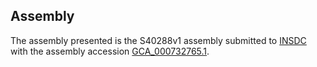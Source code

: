 

Assembly
--------

The assembly presented is the S40288v1 assembly submitted to
[INSDC](http://www.insdc.org) with the assembly accession
[GCA\_000732765.1](http://www.ebi.ac.uk/ena/data/view/GCA_000732765.1).
